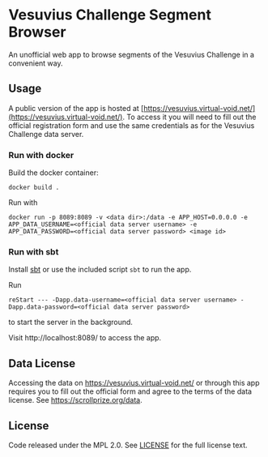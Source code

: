 # Vesuvius Challenge Segment Browser

An unofficial web app to browse segments of the Vesuvius Challenge in a convenient way.

## Usage

A public version of the app is hosted at [https://vesuvius.virtual-void.net/](https://vesuvius.virtual-void.net/). To
access it you will need to fill out the official registration form and use the same credentials as for the Vesuvius
Challenge data server.

### Run with docker

Build the docker container:

```
docker build .
```

Run with

```
docker run -p 8089:8089 -v <data dir>:/data -e APP_HOST=0.0.0.0 -e APP_DATA_USERNAME=<official data server username> -e APP_DATA_PASSWORD=<official data server password> <image id>
```

### Run with sbt

Install [sbt](https://scala-sbt.org) or use the included script `sbt` to run the app.

Run

```
reStart --- -Dapp.data-username=<official data server username> -Dapp.data-password=<official data server password>
```

to start the server in the background.

Visit http://localhost:8089/ to access the app.

## Data License

Accessing the data on https://vesuvius.virtual-void.net/ or through this app requires you to fill out the official
form and agree to the terms of the data license. See https://scrollprize.org/data.

## License

Code released under the MPL 2.0. See [LICENSE](LICENSE) for the full license text.